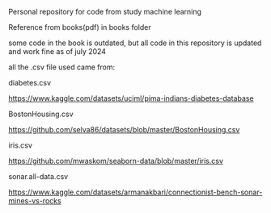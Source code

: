 Personal repository for code from study machine learning

Reference from books(pdf) in books folder

some code in the book is outdated, but all code in this repository is updated and work fine as of july 2024

all the .csv file used came from:

diabetes.csv

https://www.kaggle.com/datasets/uciml/pima-indians-diabetes-database

BostonHousing.csv

https://github.com/selva86/datasets/blob/master/BostonHousing.csv

iris.csv

https://github.com/mwaskom/seaborn-data/blob/master/iris.csv

sonar.all-data.csv

https://www.kaggle.com/datasets/armanakbari/connectionist-bench-sonar-mines-vs-rocks
